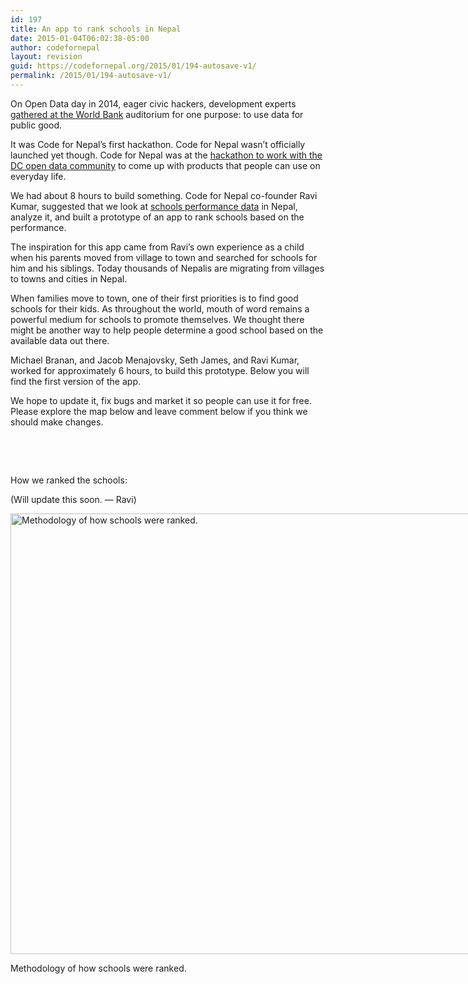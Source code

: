 ```yaml
---
id: 197
title: An app to rank schools in Nepal
date: 2015-01-04T06:02:38-05:00
author: codefornepal
layout: revision
guid: https://codefornepal.org/2015/01/194-autosave-v1/
permalink: /2015/01/194-autosave-v1/
---
```

On Open Data day in 2014, eager civic hackers, development experts [gathered at the World Bank](http://blogs.worldbank.org/opendata/open-data-community-grows-together-stays-together) auditorium for one purpose: to use data for public good.

It was Code for Nepal’s first hackathon. Code for Nepal wasn’t officially launched yet though. Code for Nepal was at the [hackathon to work with the DC open data community](https://opendatadaydc.hackpad.com/Practical-Open-Data-for-Nepal-Data-Driven-Stories-Visualizations-Q3c2in2rAKK) to come up with products that people can use on everyday life.

We had about 8 hours to build something. Code for Nepal co-founder Ravi Kumar, suggested that we look at [schools performance data](https://docs.google.com/spreadsheet/ccc?key=0AmLBbdDz0V5DdHA5a2Nlelh0dGd4N2xkV1ltcEhVUGc&usp=sharing) in Nepal, analyze it, and built a prototype of an app to rank schools based on the performance.

The inspiration for this app came from Ravi’s own experience as a child when his parents moved from village to town and searched for schools for him and his siblings. Today thousands of Nepalis are migrating from villages to towns and cities in Nepal.

When families move to town, one of their first priorities is to find good schools for their kids. As throughout the world, mouth of word remains a powerful medium for schools to promote themselves. We thought there might be another way to help people determine a good school based on the available data out there.

Michael Branan, and Jacob Menajovsky, Seth James, and Ravi Kumar, worked for approximately 6 hours, to build this prototype. Below you will find the first version of the app.

We hope to update it, fix bugs and market it so people can use it for free. Please explore the map below and leave comment below if you think we should make changes.

&nbsp;

&nbsp;

How we ranked the schools:

(Will update this soon. &#8212; Ravi)

<div id="attachment_196" style="width: 950px" class="wp-caption alignnone">
  <a href="https://codefornepal.org/wp-content/uploads/2015/01/methodology_image.jpg"><img aria-describedby="caption-attachment-196" class="size-large wp-image-196" src="https://codefornepal.org/wp-content/uploads/2015/01/methodology_image-1024x768.jpg" alt="Methodology of how schools were ranked. " width="940" height="705" srcset="https://codefornepal.org/wp-content/uploads/2015/01/methodology_image-1024x768.jpg 1024w, https://codefornepal.org/wp-content/uploads/2015/01/methodology_image-300x225.jpg 300w, https://codefornepal.org/wp-content/uploads/2015/01/methodology_image.jpg 1280w" sizes="(max-width: 940px) 100vw, 940px" /></a>
  
  <p id="caption-attachment-196" class="wp-caption-text">
    Methodology of how schools were ranked.
  </p>
</div>